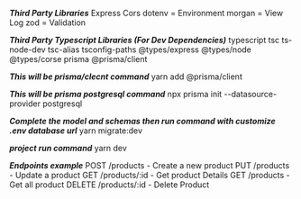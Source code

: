 **_Third Party Libraries_**
Express
Cors
dotenv = Environment
morgan = View Log
zod = Validation

**_Third Party Typescript Libraries (For Dev Dependencies)_**
typescript
tsc
ts-node-dev
tsc-alias
tsconfig-paths
@types/express
@types/node
@types/corse
prisma
@prisma/client

**_This will be prisma/clecnt command_**
yarn add @prisma/client

**_This will be prisma postgresql command_**
npx prisma init --datasource-provider postgresql

**_Complete the model and schemas then run command with customize .env database url_**
yarn migrate:dev

**_project run command_**
yarn dev

**_Endpoints example_**
POST /products - Create a new product
PUT /products - Update a product
GET /products/:id - Get product Details
GET /products - Get all product
DELETE /products/:id - Delete Product
